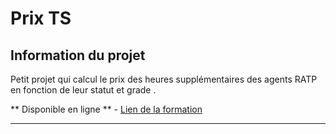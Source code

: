 # Prix TS 

## Information du projet 

Petit projet qui calcul le prix des heures supplémentaires des agents RATP en fonction de leur statut et grade .

** Disponible en ligne ** - [Lien de la formation](https://boumebar.github.io/prix_ts/)
  

----- 
